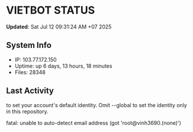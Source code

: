 # VIETBOT STATUS
**Updated**: Sat Jul 12 09:31:24 AM +07 2025

## System Info
- IP: 103.77.172.150
- Uptime: up 6 days, 13 hours, 18 minutes
- Files: 28348

## Last Activity

to set your account's default identity.
Omit --global to set the identity only in this repository.

fatal: unable to auto-detect email address (got 'root@vinh3690.(none)')
